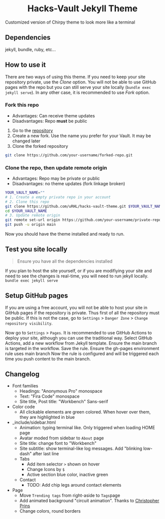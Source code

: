 <!-- markdownlint-disable-next-line -->
<div align="center">

  <!-- markdownlint-disable-next-line -->
  # Hacks-Vault Jekyll Theme
</div>

Customized version of Chirpy theme to look more like a terminal

## Dependencies

jekyll, bundle, ruby, etc...

## How to use it

There are two ways of using this theme. If you need to keep your site repository private, use the *Clone* option. You will not be able to use GitHub pages with the repo but you can still serve your site locally (`bundle exec jekyll serve`). In any other case, it is recommended to use *Fork* option.

### Fork this repo

- Advantages: Can receive theme updates
- Disadvantages: Repo **must** be public

1. Go to the [repository](https://github.com/uRHL/hacks-vault-theme.git)
2. Create a new fork. Use the name you prefer for your Vault. It may be changed later
3. Clone the forked repository

```bash
git clone https://github.com/your-username/forked-repo.git
```

### Clone the repo, then update remote origin

- Advantages: Repo may be private or public
- Disadvantages: no theme updates (fork linkage broken)

```bash
YOUR_VAULT_NAME=""
# 1. Create a empty private repo in your account
# 2. Clone this repo
git clone https://github.com/uRHL/hacks-vault-theme.git $YOUR_VAULT_NAME$
cd $YOUR_VAULT_NAME
# 3. Update remote origin
git remote set-url origin https://github.com/your-username/private-repo.git
git push -u origin main
```
Now you should have the theme installed and ready to run.

## Test you site locally

> Ensure you have all the dependencies installed

If you plan to host the site yourself, or if you are modifiying your site and need to see the changes is real-time, you will need to run jekyll locally.
`bundle exec jekyll serve`

## Setup GitHub pages

If you are using a free account, you will not be able to host your site in GitHub pages if the repository is private. 
Thus first of all the repository must be public. If this is not the case, go to `Settings` > `Danger Zone` > `Change repository visibility`.

Now go to `Settings` > `Pages`. It is recommended to use GitHub Actions to deploy your site, although you can use the traditional way.
Select GitHub Actions, add a new workflow from Jekyll template. Ensure the main branch is targeted in the workflow. Save the rule. Ensure the gh-pages environment rule uses main branch
Now the rule is configured and will be triggered each time you push content to the main branch.

## Changelog

- Font families
  - Headings: "Anonymous Pro" monospace
  - Text: "Fira Code" monospace
  - Site title, Post title: "Workbench" Sans-serif
- Color code
  - All clickable elements are green colored. When hover over them, they are highlighted in blue
- _include/sidebar.html
  - Animation: typing terminal like. Only triggered when loading HOME page
  - Avatar moded from sidebar to `About` page
  - Site title: change font to "Workbench"
  - Site subtitle: show terminal-like log messages. Add "blinking low-dash" after last line 
  - Tabs
    - Add item selector `>` shown on hover
    - Change Icons by `$`
    - Active section blue color, inactive green
  - Contact
    - TODO: Add chip legs around contact elements
- Page
  - Move `Trending tags` from right-aside to `Tags`page
  - Add animated background "circuit animation". Thanks to [Christopher Prins](https://codepen.io/christopherprins/pen/rZZWoj)
  - Change colors, round borders
